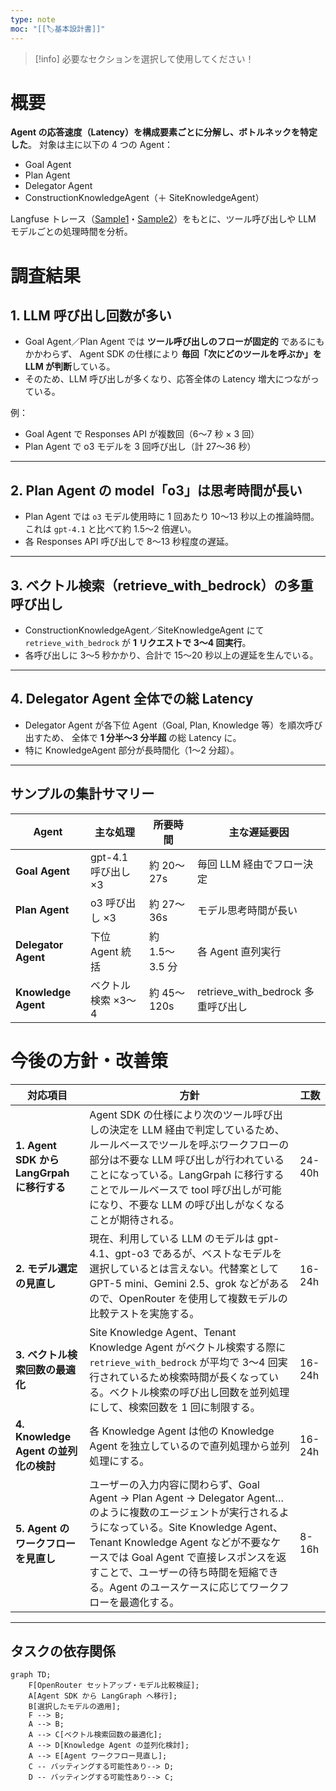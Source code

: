 ```yaml
---
type: note
moc: "[[🏷️基本設計書]]"
---
```

> [!info] 必要なセクションを選択して使用してください！

# 概要

**Agent の応答速度（Latency）を構成要素ごとに分解し、ボトルネックを特定した**。
対象は主に以下の 4 つの Agent：

- Goal Agent
- Plan Agent
- Delegator Agent
- ConstructionKnowledgeAgent（＋ SiteKnowledgeAgent）

Langfuse トレース（[Sample1](https://us.cloud.langfuse.com/project/cm9sdhfkd0062ad08ijc9tvcm/traces/0199179ff8d6d4bdb6841484344b2178?display=preview&observation=4cc2ab5226484773)・[Sample2](https://us.cloud.langfuse.com/project/cm9sdhfkd0062ad08ijc9tvcm/traces/019917925f3f298f82bbf6f9dfa92fa5?observation=d1982179ba0f90d1&timestamp=2025-09-05T01:51:32.671Z)）をもとに、ツール呼び出しや LLM モデルごとの処理時間を分析。

# 調査結果

## 1. **LLM 呼び出し回数が多い**

- Goal Agent／Plan Agent では **ツール呼び出しのフローが固定的** であるにもかかわらず、
  Agent SDK の仕様により **毎回「次にどのツールを呼ぶか」を LLM が判断**している。
- そのため、LLM 呼び出しが多くなり、応答全体の Latency 増大につながっている。

例：

- Goal Agent で Responses API が複数回（6〜7 秒 × 3 回）
- Plan Agent で o3 モデルを 3 回呼び出し（計 27〜36 秒）

---

## 2. **Plan Agent の model「o3」は思考時間が長い**

- Plan Agent では `o3` モデル使用時に 1 回あたり 10〜13 秒以上の推論時間。
  これは `gpt-4.1` と比べて約 1.5〜2 倍遅い。
- 各 Responses API 呼び出しで 8〜13 秒程度の遅延。

---

## 3. **ベクトル検索（retrieve_with_bedrock）の多重呼び出し**

- ConstructionKnowledgeAgent／SiteKnowledgeAgent にて
  `retrieve_with_bedrock` が **1 リクエストで 3〜4 回実行**。
- 各呼び出しに 3〜5 秒かかり、合計で 15〜20 秒以上の遅延を生んでいる。

---

## 4. **Delegator Agent 全体での総 Latency**

- Delegator Agent が各下位 Agent（Goal, Plan, Knowledge 等）を順次呼び出すため、
  全体で **1 分半〜3 分半超** の総 Latency に。
- 特に KnowledgeAgent 部分が長時間化（1〜2 分超）。

---

## サンプルの集計サマリー

| Agent               | 主な処理            | 所要時間       | 主な遅延要因                       |
| ------------------- | ------------------- | -------------- | ---------------------------------- |
| **Goal Agent**      | gpt-4.1 呼び出し ×3 | 約 20〜27s     | 毎回 LLM 経由でフロー決定          |
| **Plan Agent**      | o3 呼び出し ×3      | 約 27〜36s     | モデル思考時間が長い               |
| **Delegator Agent** | 下位 Agent 統括     | 約 1.5〜3.5 分 | 各 Agent 直列実行                  |
| **Knowledge Agent** | ベクトル検索 ×3〜4  | 約 45〜120s    | retrieve_with_bedrock 多重呼び出し |

# 今後の方針・改善策

| 対応項目                                | 方針                                                                                                                                                                                                                    | 工数     |
| ----------------------------------- | --------------------------------------------------------------------------------------------------------------------------------------------------------------------------------------------------------------------- | ------ |
| **1. Agent SDK から LangGrpah に移行する** | Agent SDK の仕様により次のツール呼び出しの決定を LLM 経由で判定しているため、ルールベースでツールを呼ぶワークフローの部分は不要な LLM 呼び出しが行われていることになっている。LangGrpah に移行することでルールベースで tool 呼び出しが可能になり、不要な LLM の呼び出しがなくなることが期待される。                                                | 24-40h |
| **2. モデル選定の見直し**                    | 現在、利用している LLM のモデルは gpt-4.1、gpt-o3 であるが、ベストなモデルを選択しているとは言えない。代替案として GPT-5 mini、Gemini 2.5、grok などがあるので、OpenRouter を使用して複数モデルの比較テストを実施する。                                                                              | 16-24h |
| **3. ベクトル検索回数の最適化**                 | Site Knowledge Agent、Tenant Knowledge Agent がベクトル検索する際に `retrieve_with_bedrock` が平均で 3〜4 回実行されているため検索時間が長くなっている。ベクトル検索の呼び出し回数を並列処理にして、検索回数を 1 回に制限する。                                                                 | 16-24h |
| **4. Knowledge Agent の並列化の検討**      | 各 Knowledge Agent は他の Knowledge Agent を独立しているので直列処理から並列処理にする。                                                                                                                                                         | 16-24h |
| **5. Agent のワークフローを見直し**            | ユーザーの入力内容に関わらず、Goal Agent → Plan Agent → Delegator Agent…のように複数のエージェントが実行されるようになっている。Site Knowledge Agent、Tenant Knowledge Agent などが不要なケースでは Goal Agent で直接レスポンスを返すことで、ユーザーの待ち時間を短縮できる。Agent のユースケースに応じてワークフローを最適化する。 | 8-16h  |

---

## タスクの依存関係

```mermaid
graph TD;
    F[OpenRouter セットアップ・モデル比較検証];
    A[Agent SDK から LangGraph へ移行];
    B[選択したモデルの適用];
    F --> B;
    A --> B;
    A --> C[ベクトル検索回数の最適化];
    A --> D[Knowledge Agent の並列化検討];
    A --> E[Agent ワークフロー見直し];
    C -- バッティングする可能性あり--> D;
    D -- バッティングする可能性あり--> C;
```
